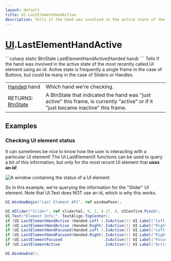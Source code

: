 ```yaml
---
layout: default
title: UI.LastElementHandActive
description: Tells if the hand was involved in the active state of the most recently called UI element using an id. Active state is frequently a single frame in the case of Buttons, but could be many in the case of Sliders or Handles.
---
```

# [UI]({{site.url}}/Pages/StereoKit/UI.html).LastElementHandActive

<div class='signature' markdown='1'>
```csharp
static BtnState LastElementHandActive(Handed hand)
```
Tells if the hand was involved in the active state of the
most recently called UI element using an id. Active state is
frequently a single frame in the case of Buttons, but could be many
in the case of Sliders or Handles.
</div>

|  |  |
|--|--|
|[Handed]({{site.url}}/Pages/StereoKit/Handed.html) hand|Which hand we're checking.|
|RETURNS: [BtnState]({{site.url}}/Pages/StereoKit/BtnState.html)|A BtnState that indicated the hand was "just active" this frame, is currently "active" or if it "just became inactive" this frame.|





## Examples

### Checking UI element status
It can sometimes be nice to know how the user is interacting with a
particular UI element! The UI.LastElementX functions can be used to
query a bit of this information, but only for _the most recent_ UI
element that **uses an id**!

![A window containing the status of a UI element]({{site.screen_url}}/UI/LastElementAPI.jpg)

So in this example, we're querying the information for the "Slider"
UI element. Note that UI.Text does NOT use an id, which is why this
works.
```csharp
UI.WindowBegin("Last Element API", ref windowPose);

UI.HSlider("Slider", ref sliderVal, 0, 1, 0.1f, 0, UIConfirm.Pinch);
UI.Text("Element Info:", TextAlign.TopCenter);
if (UI.LastElementHandActive (Handed.Left ).IsActive()) UI.Label("Left Active");
if (UI.LastElementHandActive (Handed.Right).IsActive()) UI.Label("Right Active");
if (UI.LastElementHandFocused(Handed.Left ).IsActive()) UI.Label("Left Focused");
if (UI.LastElementHandFocused(Handed.Right).IsActive()) UI.Label("Right Focused");
if (UI.LastElementFocused                  .IsActive()) UI.Label("Focused");
if (UI.LastElementActive                   .IsActive()) UI.Label("Active");

UI.WindowEnd();
```

